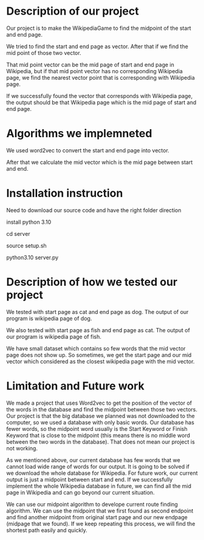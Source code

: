 # Description of our project

Our project is to make the WikipediaGame to find the midpoint of the start and end page.

We tried to find the start and end page as vector. After that if we find the mid point of those two vector.

That mid point vector can be the mid page of start and end page in Wikipedia, but if that mid point vector has no corresponding Wikipedia page, we find the nearest vector point that is corresponding with Wikipedia page.

If we successfully found the vector that corresponds with Wikipedia page, the output should be that Wikipedia page which is the mid page of start and end page.

# Algorithms we implemneted
We used word2vec to convert the start and end page into vector.

After that we calculate the mid vector which is the mid page between start and end.

# Installation instruction
Need to download our source code and have the right folder direction

install python 3.10

cd server

source setup.sh

python3.10 server.py

# Description of how we tested our project
We tested with start page as cat and end page as dog. The output of our program is wikipedia page of dog.

We also tested with start page as fish and end page as cat. The output of our program is wikipedia page of fish.

We have small dataset which contains so few words that the mid vector page does not show up. So sometimes, we get the start page and our mid vector which considered as the closest wikipedia page with the mid vector.

# Limitation and Future work
We made a project that uses Word2vec to get the position of the vector of the words in the database and find the midpoint between those two vectors. Our project is that the big database we planned was not downloaded to the computer, so we used a database with only basic words. Our database has fewer words, so the midpoint word usually is the Start Keyword or Finish Keyword that is close to the midpoint (this means there is no middle word between the two words in the database). That does not mean our project is not working.

As we mentioned above, our current database has few words that we cannot load wide range of words for our output. It is going to be solved if we download the whole database for Wikipedia.
For future work, our current output is just a midpoint between start and end. 
If we successfully implement the whole Wikipedia database in future, we can find all the mid page in Wikipedia and can go beyond our current situation.

We can use our midpoint algorithm to develope current route finding algorithm. We can use the midpoint that we first found as second endpoint and find another midpoint from original start page and our new endpage (midpage that we found). If we keep repeating this process, we will find the shortest path easily and quickly.
